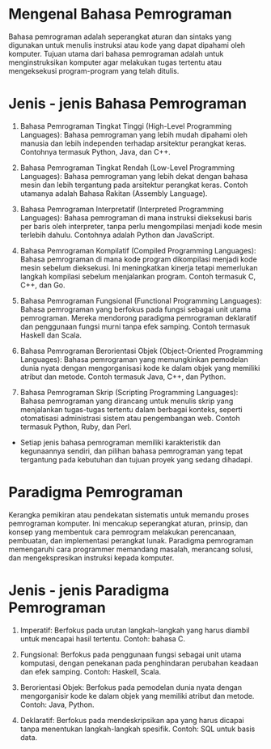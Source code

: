 # Mengenal Bahasa Pemrograman 
Bahasa pemrograman adalah seperangkat aturan dan sintaks yang digunakan untuk menulis instruksi atau kode yang dapat dipahami oleh komputer. Tujuan utama dari bahasa pemrograman adalah untuk menginstruksikan komputer agar melakukan tugas tertentu atau mengeksekusi program-program yang telah ditulis.

# Jenis - jenis Bahasa Pemrograman
1. Bahasa Pemrograman Tingkat Tinggi (High-Level Programming Languages): Bahasa pemrograman yang lebih mudah dipahami oleh manusia dan lebih independen terhadap arsitektur perangkat keras. Contohnya termasuk Python, Java, dan C++.

2. Bahasa Pemrograman Tingkat Rendah (Low-Level Programming Languages): Bahasa pemrograman yang lebih dekat dengan bahasa mesin dan lebih tergantung pada arsitektur perangkat keras. Contoh utamanya adalah Bahasa Rakitan (Assembly Language).

3. Bahasa Pemrograman Interpretatif (Interpreted Programming Languages): Bahasa pemrograman di mana instruksi dieksekusi baris per baris oleh interpreter, tanpa perlu mengompilasi menjadi kode mesin terlebih dahulu. Contohnya adalah Python dan JavaScript.

4. Bahasa Pemrograman Kompilatif (Compiled Programming Languages): Bahasa pemrograman di mana kode program dikompilasi menjadi kode mesin sebelum dieksekusi. Ini meningkatkan kinerja tetapi memerlukan langkah kompilasi sebelum menjalankan program. Contoh termasuk C, C++, dan Go.

5. Bahasa Pemrograman Fungsional (Functional Programming Languages): Bahasa pemrograman yang berfokus pada fungsi sebagai unit utama pemrograman. Mereka mendorong paradigma pemrograman deklaratif dan penggunaan fungsi murni tanpa efek samping. Contoh termasuk Haskell dan Scala.

6. Bahasa Pemrograman Berorientasi Objek (Object-Oriented Programming Languages): Bahasa pemrograman yang memungkinkan pemodelan dunia nyata dengan mengorganisasi kode ke dalam objek yang memiliki atribut dan metode. Contoh termasuk Java, C++, dan Python.

7. Bahasa Pemrograman Skrip (Scripting Programming Languages): Bahasa pemrograman yang dirancang untuk menulis skrip yang menjalankan tugas-tugas tertentu dalam berbagai konteks, seperti otomatisasi administrasi sistem atau pengembangan web. Contoh termasuk Python, Ruby, dan Perl.

* Setiap jenis bahasa pemrograman memiliki karakteristik dan kegunaannya sendiri, dan pilihan bahasa pemrograman yang tepat tergantung pada kebutuhan dan tujuan proyek yang sedang dihadapi.

# Paradigma Pemrograman
Kerangka pemikiran atau pendekatan sistematis untuk memandu proses pemrograman komputer. Ini mencakup seperangkat aturan, prinsip, dan konsep yang membentuk cara pemrogram melakukan perencanaan, pembuatan, dan implementasi perangkat lunak. Paradigma pemrograman memengaruhi cara programmer memandang masalah, merancang solusi, dan mengekspresikan instruksi kepada komputer.

#  Jenis - jenis Paradigma Pemrograman
 1. Imperatif: Berfokus pada urutan langkah-langkah yang harus diambil untuk mencapai hasil tertentu. Contoh: bahasa C.

2. Fungsional: Berfokus pada penggunaan fungsi sebagai unit utama komputasi, dengan penekanan pada penghindaran perubahan keadaan dan efek samping. Contoh: Haskell, Scala.

3. Berorientasi Objek: Berfokus pada pemodelan dunia nyata dengan mengorganisir kode ke dalam objek yang memiliki atribut dan metode. Contoh: Java, Python.

4. Deklaratif: Berfokus pada mendeskripsikan apa yang harus dicapai tanpa menentukan langkah-langkah spesifik. Contoh: SQL untuk basis data.